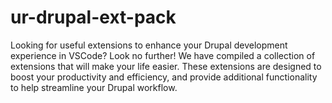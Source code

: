 # ur-drupal-ext-pack

Looking for useful extensions to enhance your Drupal development experience in VSCode? Look no further! We have compiled a collection of extensions that will make your life easier. These extensions are designed to boost your productivity and efficiency, and provide additional functionality to help streamline your Drupal workflow.